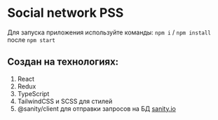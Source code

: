 # Social network PSS

Для запуска приложения используйте команды:
`npm i` / `npm install` после `npm start`

## Создан на технологиях:

1. React
2. Redux
3. TypeScript
4. TailwindCSS и SCSS для стилей
5. @sanity/client для отправки запросов на БД [sanity.io](sanity.io)
